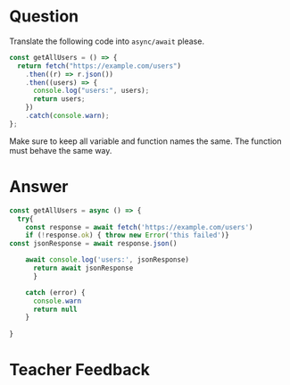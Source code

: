 # Question

Translate the following code into `async/await` please.

```js
const getAllUsers = () => {
  return fetch("https://example.com/users")
    .then((r) => r.json())
    .then((users) => {
      console.log("users:", users);
      return users;
    })
    .catch(console.warn);
};
```

Make sure to keep all variable and function names the same. The function must behave the same way.

# Answer

```js
const getAllUsers = async () => {
  try{
    const response = await fetch('https://example.com/users')
    if (!response.ok) { throw new Error('this failed')}
const jsonResponse = await response.json()

    await console.log('users:', jsonResponse)
      return await jsonResponse
      }

    catch (error) {
      console.warn
      return null
    }
   
}
```

# Teacher Feedback

